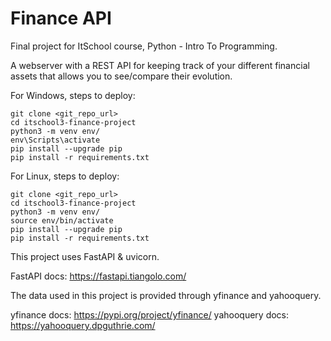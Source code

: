 # Finance API

Final project for ItSchool course, Python - Intro To Programming.

A webserver with a REST API for keeping track of your different financial assets that allows you to see/compare their evolution.

For Windows, steps to deploy:

```
git clone <git_repo_url>
cd itschool3-finance-project
python3 -m venv env/
env\Scripts\activate
pip install --upgrade pip
pip install -r requirements.txt

```


For Linux, steps to deploy:
```
git clone <git_repo_url>
cd itschool3-finance-project
python3 -m venv env/
source env/bin/activate
pip install --upgrade pip
pip install -r requirements.txt

```

This project uses FastAPI & uvicorn.

FastAPI docs: https://fastapi.tiangolo.com/
    
The data used in this project is provided through yfinance and yahooquery.

yfinance docs: https://pypi.org/project/yfinance/ yahooquery docs: https://yahooquery.dpguthrie.com/